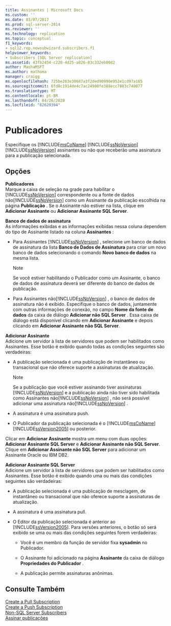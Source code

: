 ```yaml
---
title: Assinantes | Microsoft Docs
ms.custom: ''
ms.date: 03/07/2017
ms.prod: sql-server-2014
ms.reviewer: ''
ms.technology: replication
ms.topic: conceptual
f1_keywords:
- sql12.rep.newsubwizard.subscribers.f1
helpviewer_keywords:
- Subscribers [SQL Server replication]
ms.assetid: 43fb2454-c220-4d25-a826-83c332eb00d2
author: MashaMSFT
ms.author: mathoma
manager: craigg
ms.openlocfilehash: 725be263e30687a3f2ded90990e952e1cd97a185
ms.sourcegitcommit: 6fd8c1914de4c7ac24900fe388ecc7883c740077
ms.translationtype: MT
ms.contentlocale: pt-BR
ms.lasthandoff: 04/26/2020
ms.locfileid: "62629394"
---
```

# <a name="subscribers"></a>Publicadores
  Especifique os [!INCLUDE[msCoName](../../includes/msconame-md.md)] [!INCLUDE[ssNoVersion](../../includes/ssnoversion-md.md)] [!INCLUDE[ssNoVersion](../../includes/ssnoversion-md.md)] assinantes ou não que receberão uma assinatura para a publicação selecionada.  
  
## <a name="options"></a>Opções  
 **Publicadores**  
 Marque a caixa de seleção na grade para habilitar o [!INCLUDE[ssNoVersion](../../includes/ssnoversion-md.md)] correspondente ou a fonte de dados não[!INCLUDE[ssNoVersion](../../includes/ssnoversion-md.md)] como um Assinante da publicação escolhida na página **Publicação** . Se o Assinante não estiver na lista, clique em **Adicionar Assinante** ou **Adicionar Assinante SQL Server**.  
  
 **Banco de dados de assinatura**  
 As informações exibidas e as informações exibidas nessa coluna dependem do tipo de Assinante listado na coluna **Assinantes** :  
  
-   Para Assinantes [!INCLUDE[ssNoVersion](../../includes/ssnoversion-md.md)] , selecione um banco de dados de assinatura da lista **Banco de Dados de Assinatura** para criar um novo banco de dados selecionando o comando **Novo banco de dados** na mesma lista.  
  
    > [!NOTE]  
    >  Se você estiver habilitando o Publicador como um Assinante, o banco de dados de assinatura deverá ser diferente do banco de dados de publicação.  
  
-   Para Assinantes não[!INCLUDE[ssNoVersion](../../includes/ssnoversion-md.md)] , o banco de dados de assinatura não é exibido. Especifique o banco de dados, juntamente com outras informações de conexão, no campo **Nome da fonte de dados** da caixa de diálogo **Adicionar não SQL Server** . Essa caixa de diálogo está disponível clicando em **Adicionar Assinante** e depois clicando em **Adicionar Assinante não SQL Server**.  
  
 **Adicionar Assinante**  
 Adicione um servidor à lista de servidores que podem ser habilitados como Assinantes. Esse botão é exibido quando todas as condições seguintes são verdadeiras:  
  
-   A publicação selecionada é uma publicação de instantâneo ou transacional que não oferece suporte a assinaturas de atualização.  
  
    > [!NOTE]  
    >  Se a publicação que você estiver assinando tiver assinaturas [!INCLUDE[ssNoVersion](../../includes/ssnoversion-md.md)] e a publicação ainda não tiver sido habilitada como Assinantes não[!INCLUDE[ssNoVersion](../../includes/ssnoversion-md.md)] , não será possível adicionar uma assinatura não[!INCLUDE[ssNoVersion](../../includes/ssnoversion-md.md)] .  
  
-   A assinatura é uma assinatura push.  
  
-   O Publicador da publicação selecionada é o [!INCLUDE[msCoName](../../includes/msconame-md.md)] [!INCLUDE[ssVersion2005](../../includes/ssversion2005-md.md)] ou posterior.  
  
 Clicar em **Adicionar Assinante** mostra um menu com duas opções: **Adicionar Assinante SQL Server** e **Adicionar Assinante não SQL Server**. Clique em **Adicionar Assinante não SQL Server** para adicionar um Assinante Oracle ou IBM DB2.  
  
 **Adicionar Assinante SQL Server**  
 Adicione um servidor à lista de servidores que podem ser habilitados como Assinantes. Esse botão é exibido quando uma ou mais das condições seguintes são verdadeiras:  
  
-   A publicação selecionada é uma publicação de mesclagem, de instantâneo ou transacional que não oferece suporte a assinaturas de atualização.  
  
-   A assinatura é uma assinatura pull.  
  
-   O Editor da publicação selecionada é anterior ao [!INCLUDE[ssVersion2005](../../includes/ssversion2005-md.md)]. Para versões anteriores, o botão só será exibido se uma ou mais das condições seguintes forem verdadeiras:  
  
    -   Você é um membro da função de servidor fixa **sysadmin** no Publicador.  
  
    -   O Assinante foi adicionado na página **Assinante** da caixa de diálogo **Propriedades do Publicador** .  
  
    -   A publicação permite assinaturas anônimas.  
  
## <a name="see-also"></a>Consulte Também  
 [Create a Pull Subscription](create-a-pull-subscription.md)   
 [Create a Push Subscription](create-a-push-subscription.md)   
 [Non-SQL Server Subscribers](non-sql/non-sql-server-subscribers.md)   
 [Assinar publicações](subscribe-to-publications.md)  
  
  
